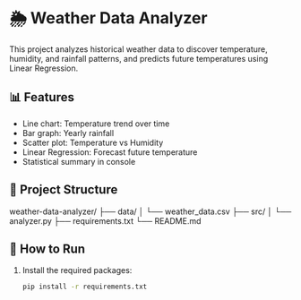 # 🌦️ Weather Data Analyzer

This project analyzes historical weather data to discover temperature, humidity, and rainfall patterns, and predicts future temperatures using Linear Regression.

## 📊 Features
- Line chart: Temperature trend over time
- Bar graph: Yearly rainfall
- Scatter plot: Temperature vs Humidity
- Linear Regression: Forecast future temperature
- Statistical summary in console

## 📁 Project Structure
weather-data-analyzer/
├── data/
│ └── weather_data.csv
├── src/
│ └── analyzer.py
├── requirements.txt
└── README.md

## 🔧 How to Run
1. Install the required packages:
   ```bash
   pip install -r requirements.txt